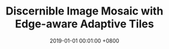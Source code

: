 ---
title:          "Discernible Image Mosaic with Edge-aware Adaptive Tiles"
date:           2019-01-01 00:01:00 +0800
selected:       true
pub:            "Computational Visual Media"
pub_date:       "2019"
# abstract: >-
cover:          /assets/images/covers/cvm_mosaic.jpg
authors:
- Pengfei Xu
- Jianqiang Ding
- Hao Zhang
- Hui Huanga
links:
  # Paper: 
  Project: http://vcc.szu.edu.cn/research/2019/Mosaic
---
